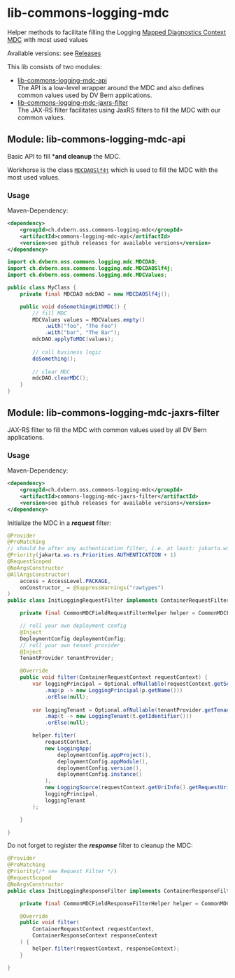 # lib-commons-logging-mdc
Helper methods to facilitate filling the Logging [Mapped Diagnostics Context MDC](https://www.slf4j.org/api/org/slf4j/MDC.html) with most used values

Available versions: see [Releases](https://www.github.com/dvbern/commons-logging-mdc/releases)

This lib consists of two modules:
* [lib-commons-logging-mdc-api](#module-lib-commons-logging-mdc-api) \
  The API is a low-level wrapper around the MDC and also defines common values used by DV Bern applications.
* [lib-commons-logging-mdc-jaxrs-filter](#module-lib-commons-logging-mdc-jaxrs-filter) \
  The JAX-RS filter facilitates using JaxRS filters to fill the MDC with our common values.

## Module: lib-commons-logging-mdc-api
Basic API to fill ***and cleanup** the MDC.

Workhorse is the class [`MDCDAOSlf4j`](api/src/main/java/ch/dvbern/oss/commons/logging/mdc/MDCDAOSlf4j.java) which is used to fill the MDC with the most used values.

### Usage
Maven-Dependency:

```xml
<dependency>
    <groupId>ch.dvbern.oss.commons-logging-mdc</groupId>
    <artifactId>commons-logging-mdc-api</artifactId>
    <version>see github releases for available versions</version>
</dependency>
```

```java
import ch.dvbern.oss.commons.logging.mdc.MDCDAO;
import ch.dvbern.oss.commons.logging.mdc.MDCDAOSlf4j;
import ch.dvbern.oss.commons.logging.mdc.MDCValues;

public class MyClass {
	private final MDCDAO mdcDAO = new MDCDAOSlf4j();

    public void doSomethingWithMDC() {
        // fill MDC
        MDCValues values = MDCValues.empty()
            .with("foo", "The Foo")
            .with("bar", "The Bar");
        mdcDAO.applyToMDC(values);
		
        // call business logic
        doSomething();
        
        // clear MDC
        mdcDAO.clearMDC();
    }
}
```

## Module: lib-commons-logging-mdc-jaxrs-filter
JAX-RS filter to fill the MDC with common values used by all DV Bern applications.

### Usage
Maven-Dependency:

```xml
<dependency>
    <groupId>ch.dvbern.oss.commons-logging-mdc</groupId>
    <artifactId>commons-logging-mdc-jaxrs-filter</artifactId>
    <version>see github releases for available versions</version>
</dependency>
```

Initialize the MDC in a ***request*** filter:
```java
@Provider
@PreMatching
// should be after any authentication filter, i.e. at least: jakarta.ws.rs.Priorities.AUTHENTICATION + 1
@Priority(jakarta.ws.rs.Priorities.AUTHENTICATION + 1)
@RequestScoped
@NoArgsConstructor
@AllArgsConstructor(
    access = AccessLevel.PACKAGE,
    onConstructor_ = @SuppressWarnings("rawtypes")
)
public class InitLoggingRequestFilter implements ContainerRequestFilter {

    private final CommonMDCFieldRequestFilterHelper helper = CommonMDCFieldRequestFilterHelper.usingDefaults();

	// roll your own deployment config
    @Inject
    DeploymentConfig deploymentConfig;
	// roll your own tenant provider
	@Inject
	TenantProvider tenantProvider;

    @Override
    public void filter(ContainerRequestContext requestContext) {
        var loggingPrincipal = Optional.ofNullable(requestContext.getSecurityContext().getUserPrincipal())
            .map(p -> new LoggingPrincipal(p.getName()))
            .orElse(null);
		
		var loggingTenant = Optional.ofNullable(tenantProvider.getTenant())
		    .map(t -> new LoggingTenant(t.getIdentifier()))
		    .orElse(null);

        helper.filter(
            requestContext,
            new LoggingApp(
                deploymentConfig.appProject(),
                deploymentConfig.appModule(),
                deploymentConfig.version(),
                deploymentConfig.instance()
            ),
            new LoggingSource(requestContext.getUriInfo().getRequestUri().getPath(), requestContext.getMethod()),
            loggingPrincipal,
            loggingTenant
        );

    }

}
```

Do not forget to register the ***response*** filter to cleanup the MDC:

```java
@Provider
@PreMatching
@Priority(/* see Request Filter */)
@RequestScoped
@NoArgsConstructor
public class InitLoggingResponseFilter implements ContainerResponseFilter {

    private final CommonMDCFieldResponseFilterHelper helper = CommonMDCFieldResponseFilterHelper.usingDefaults();

    @Override
    public void filter(
        ContainerRequestContext requestContext,
        ContainerResponseContext responseContext
    ) {
        helper.filter(requestContext, responseContext);
    }

}
```